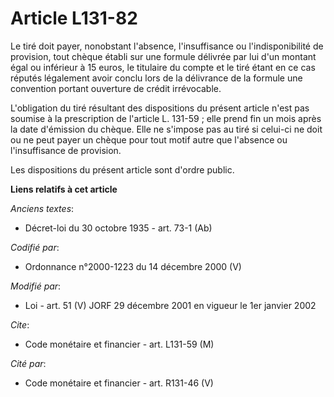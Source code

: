 # Article L131-82

Le tiré doit payer, nonobstant l'absence, l'insuffisance ou l'indisponibilité de provision, tout chèque établi sur une
formule délivrée par lui d'un montant égal ou inférieur à 15 euros, le titulaire du compte et le tiré étant en ce cas réputés
légalement avoir conclu lors de la délivrance de la formule une convention portant ouverture de crédit irrévocable.

L'obligation du tiré résultant des dispositions du présent article n'est pas soumise à la prescription de l'article L.
131-59 ; elle prend fin un mois après la date d'émission du chèque. Elle ne s'impose pas au tiré si celui-ci ne doit ou ne
peut payer un chèque pour tout motif autre que l'absence ou l'insuffisance de provision.

Les dispositions du présent article sont d'ordre public.

**Liens relatifs à cet article**

_Anciens textes_:

  - Décret-loi du 30 octobre 1935 - art. 73-1 (Ab)

_Codifié par_:

  - Ordonnance n°2000-1223 du 14 décembre 2000 (V)

_Modifié par_:

  - Loi - art. 51 (V) JORF 29 décembre 2001 en vigueur le 1er janvier 2002

_Cite_:

  - Code monétaire et financier - art. L131-59 (M)

_Cité par_:

  - Code monétaire et financier - art. R131-46 (V)
